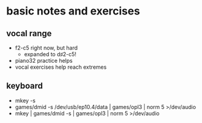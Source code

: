 # basic notes and exercises

## vocal range

- f2-c5 right now, but hard
	* expanded to d♯2-c5!
- piano32 practice helps
- vocal exercises help reach extremes


## keyboard

- mkey -s
- games/dmid -s /dev/usb/ep10.4/data | games/opl3 | norm 5 >/dev/audio
- mkey | games/dmid -s | games/opl3 | norm 5 >/dev/audio
